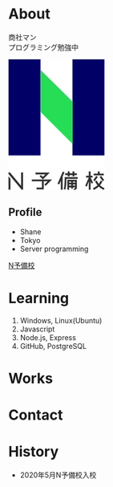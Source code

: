 # About
商社マン  
プログラミング勉強中

![N予備校ロゴ](ab95671b-private.png)

## Profile
- Shane
- Tokyo
- Server programming 

[N予備校](https://nnn.ed.nico)

# Learning
1. Windows, Linux(Ubuntu)
2. Javascript
3. Node.js, Express
4. GitHub, PostgreSQL

# Works

# Contact

# History
- 2020年5月N予備校入校

